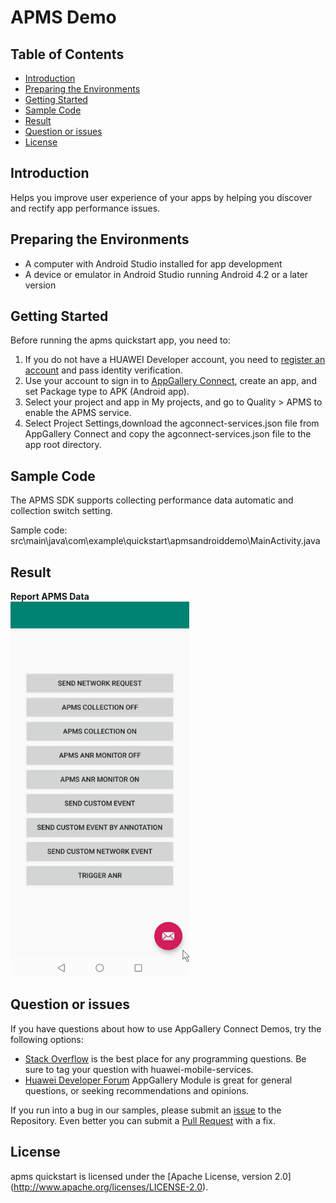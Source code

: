 # APMS Demo

## Table of Contents

 * [Introduction](#introduction)
 * [Preparing the Environments](#preparing-the-environments)
 * [Getting Started](#getting-started)
 * [Sample Code](#sample-Code)
 * [Result](#result)
 * [Question or issues](#question-or-issues)
 * [License](#license)


## Introduction
Helps you improve user experience of your apps by helping you discover and rectify app performance issues.

## Preparing the Environments
* A computer with Android Studio installed for app development
* A device or emulator in Android Studio running Android 4.2 or a later version 

## Getting Started
Before running the apms quickstart app, you need to:
1. If you do not have a HUAWEI Developer account, you need to [register an account](https://developer.huawei.com/consumer/en/doc/start/registration-and-verification-0000001053628148) and pass identity verification.
2. Use your account to sign in to [AppGallery Connect](https://developer.huawei.com/consumer/cn/doc/development/AppGallery-connect-Guides/agc-get-started), create an app, and set Package type to APK (Android app).
3. Select your project and app in My projects, and go to Quality > APMS to enable the APMS service.
4. Select Project Settings,download the agconnect-services.json file from AppGallery Connect and copy the agconnect-services.json file to the app root directory.

## Sample Code
The APMS SDK supports collecting performance data automatic and collection switch setting.

Sample code: src\main\java\com\example\quickstart\apmsandroiddemo\MainActivity.java

## Result
**Report APMS Data**</br>
<img src="images/apms.gif" alt="resultpage" height="600"/>

## Question or issues
If you have questions about how to use AppGallery Connect Demos, try the following options:  
* [Stack Overflow](https://stackoverflow.com/users/14194729/appgallery-connect) is the best place for any programming questions. Be sure to tag your question with huawei-mobile-services.  
* [Huawei Developer Forum](https://forums.developer.huawei.com/forumPortal/en/home?fid=0101188387844930001) AppGallery Module is great for general questions, or seeking recommendations and opinions.

If you run into a bug in our samples, please submit an [issue](https://github.com/AppGalleryConnect/agc-demos/issues) to the Repository. Even better you can submit a [Pull Request](https://github.com/AppGalleryConnect/agc-demos/pulls) with a fix.



## License
apms quickstart is licensed under the [Apache License, version 2.0] (http://www.apache.org/licenses/LICENSE-2.0).

